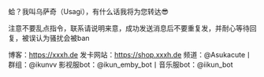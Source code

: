 蛤？我叫乌萨奇（Usagi），有什么话我将为您转达😎

注意不要乱点指令，联系请说明来意，成功发送消息后不要重复发，并耐心等待回复，被误认为骚扰会被ban

博客：https://xxxh.de 
发卡网站：https://shop.xxxh.de
频道：@Asukacute丨群组：@ikunvv
影视服bot：@ikun_emby_bot丨音乐服bot：@iikun_bot



